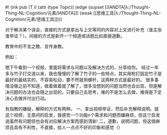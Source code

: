 #! (ink pub (T i) (attr (type Topic)) (edge (supset [[IANDTA|λ:/Thought-Thing-NL-Cognition/元素/IANDTA]]) (weak [[思维工具|λ:/Thought-Thing-NL-Cognition/元素/思维工具]])))

对于解决某个误会，直接的方式是拿出与上文等同的内容对上文进行补充（谁主张谁举证？）。间接的方式是新开一个频道或话题比如直接道歉。

教育中的不言之教、言传身教。

例如：

嗯下午看到一个视频，里面将需求与问题以及解决方式的，分享给你。
经过一年多与竹子打交道以来，我也慢慢的了解了竹子的一些特点，其实用枪钉固定竹子是最好的最结实的，不容易松动，要不然就用螺杆，这两种方式是最好的。  很多事情没做之前不知道，做着做着就了解了，很多没想到的问题当然也会出现，但是解决问题的办法也会随之出现的，只要自己去思考，难的不是怎么去做，难得是下定决心去做并付出行动。

有指教的嫌疑，解释的方式有两种。
一、拿出视频举证，然后补充解释说明。就这个视频，无意间的启发，我感觉一个功能n个需求和问题而嫌麻烦，但这个启发说虽然有问题但也会有对应解决方案而感到清新!
二，道歉，说明问题，但这很麻烦且具有不利性，不直接，给人一点点不好的印象和感觉（）